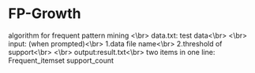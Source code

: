 # FP-Growth
algorithm for frequent pattern mining
<\br>
data.txt: test data<\br>
<\br>
input: (when prompted)<\br>
1.data file name<\br>
2.threshold of support<\br>
<\br>
output:result.txt<\br>
two items in one line: Frequent_itemset  support_count


